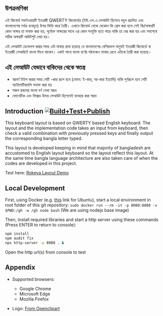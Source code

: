 ## উপক্রমণিকা
এই কিবোর্ড সফটওয়ারটি ইংরেজী QWERTY কিবোর্ডের (ইউ.এস.এ লেআউট হিসেবে বহুল প্রচলিত এবং বাংলাদেশের সর্বত্র ব্যবহৃত) উপর ভিত্তি করে তৈরী। এখানে কিবোর্ড থেকে যেকোন কি প্রেস করা হলে সেই কি/অক্ষরটি কোন অক্ষর তা সনাক্ত করা হয়, পূর্বোক্ত অক্ষরের সাথে এর কোন সংযুক্তি হতে পারে নাকি তা বের করা হয় এবং সবশেষে সঠিক অক্ষরটি আউটপুট দেয়া হয়।

এই লেআউট ডেভেলপ করার সময় এটা মাথায় রাখা হয়েছে যে বাংলাদেশের বেশিরভাগ মানুষই ইংরেজী কিবোর্ডে বা ইংরেজী লেআউটে বাংলা লিখে থাকেন। একই সাথে বাংলা বর্ণের গঠনকেও মাথায় রেখে এটাকে তৈরী করা হয়েছে।

## এই লেআউট যেভাবে বাকিদের থেকে স্বতন্ত্র
 * স্বরবর্ণ টাইপ করার সময় সেটি -কার রূপে হবে (যেমন: ই-কার, আ-কার ইত্যাদি) নাকি পূর্ণরূপে হবে সেটি অটোমেটিক্যালি সনাক্ত করা হয়
 * সকল রকমের বাংলা বর্ণ লেখা সম্ভব
 * ফোনেটিক এবং ফিক্সড উভয় লেআউট হিসেবেই ব্যবহার করা সম্ভব

## Introduction [![Build+Test+Publish](https://github.com/AhmedMRaihan/rokeya-keyboard-layout/actions/workflows/build-and-deploy.yml/badge.svg)](https://github.com/AhmedMRaihan/rokeya-keyboard-layout/actions/workflows/build-and-deploy.yml)

This keyboard layout is based on QWERTY based English keyboard. The layout and the implementation code takes an input from keyboard, then check a valid combination with previously pressed keys and finally output the corresponding bangla letter typed.

This layout is developed keeping in mind that majority of bangladesh are accustomed to English layout keyboard so the layout reflect this layout. At the same time bangla language architecture are also taken care of when the codes are developed in this project.

Test here: [Rokeya Layout Demo](https://ahmedmraihan.github.io/rokeya-keyboard-layout/index.html)

## Local Development

First, using Docker (e.g. [this](https://snapcraft.io/docker) link for Ubuntu), start a local environment in root folder of this git repository: `sudo docker run --rm -it -p 8080:8080 -v $PWD:/gh -w /gh node bash` (We are using nodejs base image)

Then, install required libraries and start a http server using these commands (Press ENTER to return to console):
```bash
npm install
npm audit fix
npx http-server -p 8080 . &
```
Open the http url(s) from console to test

## Appendix

* Supported browsers:
  * Google Chrome
  * Microsoft Edge
  * Mozilla Firefox

* Logo: [From Openclipart](https://openclipart.org/detail/240540/orange-squares-1)